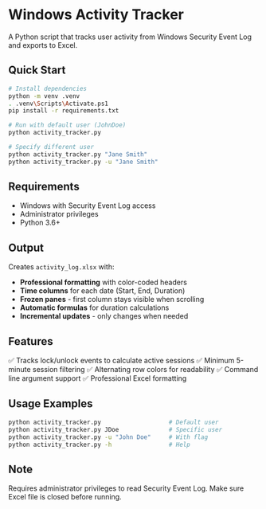 # Windows Activity Tracker

A Python script that tracks user activity from Windows Security Event Log and exports to Excel.

## Quick Start

```bash
# Install dependencies
python -m venv .venv
. .venv\Scripts\Activate.ps1
pip install -r requirements.txt

# Run with default user (JohnDoe)
python activity_tracker.py

# Specify different user
python activity_tracker.py "Jane Smith"
python activity_tracker.py -u "Jane Smith"
```

## Requirements

- Windows with Security Event Log access
- Administrator privileges
- Python 3.6+

## Output

Creates `activity_log.xlsx` with:
- **Professional formatting** with color-coded headers
- **Time columns** for each date (Start, End, Duration)
- **Frozen panes** - first column stays visible when scrolling
- **Automatic formulas** for duration calculations
- **Incremental updates** - only changes when needed

## Features

✅ Tracks lock/unlock events to calculate active sessions
✅ Minimum 5-minute session filtering
✅ Alternating row colors for readability
✅ Command line argument support
✅ Professional Excel formatting

## Usage Examples

```bash
python activity_tracker.py                   # Default user
python activity_tracker.py JDoe              # Specific user
python activity_tracker.py -u "John Doe"     # With flag
python activity_tracker.py -h                # Help
```

## Note

Requires administrator privileges to read Security Event Log. Make sure Excel file is closed before running.
